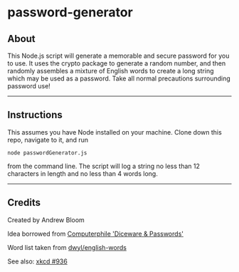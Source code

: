 # password-generator

## About

This Node.js script will generate a memorable and secure password for you to use. It uses the crypto package to generate a random number, and then randomly assembles a mixture of English words to create a long string which may be used as a password. Take all normal precautions surrounding password use!

***

## Instructions

This assumes you have Node installed on your machine. Clone down this repo, navigate to it, and run 

`node passwordGenerator.js`

from the command line. The script will log a string no less than 12 characters in length and no less than 4 words long.

***

## Credits

Created by Andrew Bloom

Idea borrowed from [Computerphile 'Diceware & Passwords'](https://www.youtube.com/watch?v=Pe_3cFuSw1E)

Word list taken from [dwyl/english-words](https://github.com/dwyl/english-words)

See also: [xkcd #936](https://xkcd.com/936/)
